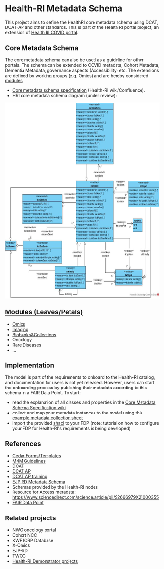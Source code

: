 # Health-RI Metadata Schema

This project aims to define the HealthRI core metadata schema using DCAT, DCAT-AP and other standards. This is part of the Health RI portal project, an extension of [Health RI COVID portal](https://covid19initiatives.health-ri.nl/). 

## Core Metadata Schema
The core metadata schema can also be used as a guideline for other portals. The schema can be extended to COVID metadata, Cohort Metadata, Dementia Metadata, governance aspects (Accessibility) etc. The extensions are defined by working groups (e.g. Omics) and are hereby considered [modules](https://github.com/Health-RI/health-ri-metadata/tree/master/Modules).

<!-- - [HRI core metadata mapping spreadsheet](https://docs.google.com/spreadsheets/d/1KKfAxn4ftoOAM2v3WsqT2XcPhdmTjnf1BZkvFf9FqF8/edit#gid=0) -->
- [Core metadata schema specification](https://health-ri.atlassian.net/wiki/spaces/FSD/pages/121110529/Core+Metadata+Schema+Specification) (Health-RI wiki/Confluence).
- HRI core metadata schema diagram (under review):
<img src="https://github.com/Health-RI/health-ri-metadata/blob/master/Images/1.0_plateau1/DiagramPlateau1ReleaseApril2024.jpg" alt="diagram" width=1080 height=640 title="diagram">


## [Modules (Leaves/Petals)](https://github.com/Health-RI/health-ri-metadata/tree/master/Modules)
- [Omics](https://github.com/Health-RI/health-ri-metadata/tree/master/Modules/Omics)
- [Imaging](https://github.com/Health-RI/health-ri-metadata/tree/master/Modules/Imaging)
- [Biobanks&Collections](https://github.com/Health-RI/health-ri-metadata/tree/master/Modules/Biobanks%20%26%20Collections)
- Oncology
- Rare Diseases
- ...

## Implementation
The model is part of the requirements to onboard to the Health-RI catalog, and documentation for users is not yet released. However, users can start the onboarding process by publishing their metadata according to this schema in a FAIR Data Point. To start:
- read the explanation of all classes and properties in the [Core Metadata Schema Specification wiki](https://health-ri.atlassian.net/wiki/spaces/FSD/pages/121110529/Core+Metadata+Schema+Specification) 
- collect and map your metadata instances to the model using this [example metadata collection sheet](https://github.com/Health-RI/health-ri-metadata/blob/master/Implementation/metadata%20collection%20sheet%20template.xlsx)
- import the provided [shacl](https://github.com/Health-RI/health-ri-metadata/tree/master/Formalisation(shacl)/Core/PiecesShape) to your FDP (note: tutorial on how to configure your FDP for Health-RI's requirements is being developed)

<!-- ## Sunflower Diagram
To illustrate that after the core, other layers of metadata can be added per domain (e.g. certain funder could require certain metadata information that other funder would not; cancer domain resources need to be described with certain metadata that is not applicable to omics domain resources).

<img src="https://github.com/Health-RI/health-ri-metadata/assets/54810046/c14e2908-6be3-4750-8dae-b625367edc5a" width=360 height=300 > -->


## References
- [Cedar Forms/Templates](https://cedar.metadatacenter.org/dashboard?folderId=https:%2F%2Frepo.metadatacenter.org%2Ffolders%2Fe07ef045-bc38-4e9c-a03f-b53a960b3acc)
- [M4M Guidelines](https://osf.io/2y6ba)
- [DCAT](https://www.w3.org/TR/vocab-dcat/)
- [DCAT AP](https://tehdas.eu/app/uploads/2022/12/tehdas-recommendations-to-enhance-interoperability-within-healthdata-at-eu.pdf)
- [DCAT AP training](https://data.europa.eu/en/dcat-and-dcat-ap-achieving-interoperability-through-data-modelling-and-standardisation)
- [EJP RD Metadata Schema](https://github.com/ejp-rd-vp/resource-metadata-schema)
- Schemas provided by the Health-RI nodes
- Resource for Access metadata: https://www.sciencedirect.com/science/article/pii/S2666979X21000355
- [FAIR Data Point](https://fairdatapoint.readthedocs.io/en/latest/)

## Related projects
- NWO oncology portal
- Cohort NCC
- KWF ICRP Database
- X-Omics
- EJP-RD
- TWOC
- [Health-RI Demonstrator projects](https://www.health-ri.nl/demonstrator-portfolio) 
